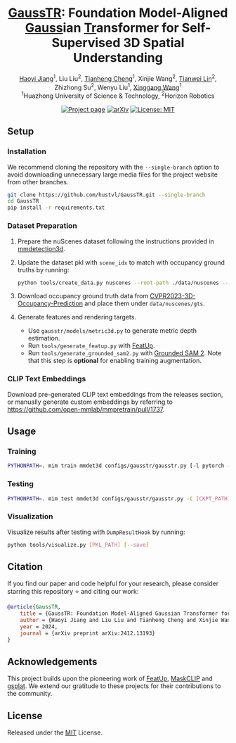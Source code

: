 <div align="center">

# [GaussTR](): Foundation Model-Aligned [Gauss]()ian [Tr]()ansformer for Self-Supervised 3D Spatial Understanding

[Haoyi Jiang](https://scholar.google.com/citations?user=_45BVtQAAAAJ)<sup>1</sup>, Liu Liu<sup>2</sup>, [Tianheng Cheng](https://scholar.google.com/citations?user=PH8rJHYAAAAJ)<sup>1</sup>, Xinjie Wang<sup>2</sup>,
[Tianwei Lin](https://wzmsltw.github.io/)<sup>2</sup>, Zhizhong Su<sup>2</sup>, Wenyu Liu<sup>1</sup>, [Xinggang Wang](https://xwcv.github.io/)<sup>1</sup><br>
<sup>1</sup>Huazhong University of Science & Technology, <sup>2</sup>Horizon Robotics

[![Project page](https://img.shields.io/badge/project%20page-hustvl.github.io%2FGaussTR-blue)](https://hustvl.github.io/GaussTR/)
[![arXiv](https://img.shields.io/badge/arXiv-2412.13193-red?logo=arXiv&logoColor=red)](https://arxiv.org/abs/2412.13193)
[![License: MIT](https://img.shields.io/github/license/hustvl/GaussTR)](LICENSE)

</div>

## Setup

### Installation

We recommend cloning the repository with the `--single-branch` option to avoid downloading unnecessary large media files for the project website from other branches.

```bash
git clone https://github.com/hustvl/GaussTR.git --single-branch
cd GaussTR
pip install -r requirements.txt
```

### Dataset Preparation

1. Prepare the nuScenes dataset following the instructions provided in [mmdetection3d](https://mmdetection3d.readthedocs.io/en/latest/user_guides/dataset_prepare.html#nuscenes).
2. Update the dataset pkl with `scene_idx` to match with occupancy ground truths by running:

    ```bash
    python tools/create_data.py nuscenes --root-path ./data/nuscenes --out-dir ./data/nuscenes --extra-tag nuscenes
    ```

3. Download occupancy ground truth data from [CVPR2023-3D-Occupancy-Prediction](https://github.com/CVPR2023-3D-Occupancy-Prediction/CVPR2023-3D-Occupancy-Prediction) and place them under `data/nuscenes/gts`.
4. Generate features and rendering targets.

    * Use `gausstr/models/metric3d.py` to generate metric depth estimation.
    * Run `tools/generate_featup.py` with [FeatUp](https://github.com/mhamilton723/FeatUp).
    * Run `tools/generate_grounded_sam2.py` with [Grounded SAM 2](https://github.com/IDEA-Research/Grounded-SAM-2).
      Note that this step is **optional** for enabling training augmentation.

### CLIP Text Embeddings

Download pre-generated CLIP text embeddings from the releases section, or manually generate custom embeddings by referring to https://github.com/open-mmlab/mmpretrain/pull/1737.

## Usage

### Training

```bash
PYTHONPATH=. mim train mmdet3d configs/gausstr/gausstr.py [-l pytorch -G [GPU_NUM]]
```

### Testing

```bash
PYTHONPATH=. mim test mmdet3d configs/gausstr/gausstr.py -C [CKPT_PATH] [-l pytorch -G [GPU_NUM]]
```

### Visualization

Visualize results after testing with `DumpResultHook` by running:

```bash
python tools/visualize.py [PKL_PATH] [--save]
```

## Citation

If you find our paper and code helpful for your research, please consider starring this repository :star: and citing our work:

```BibTeX
@article{GaussTR,
    title = {GaussTR: Foundation Model-Aligned Gaussian Transformer for Self-Supervised 3D Spatial Understanding},
    author = {Haoyi Jiang and Liu Liu and Tianheng Cheng and Xinjie Wang and Tianwei Lin and Zhizhong Su and Wenyu Liu and Xinggang Wang},
    year = 2024,
    journal = {arXiv preprint arXiv:2412.13193}
}
```

## Acknowledgements

This project builds upon the pioneering work of [FeatUp](https://github.com/mhamilton723/FeatUp), [MaskCLIP](https://github.com/chongzhou96/MaskCLIP) and [gsplat](https://github.com/nerfstudio-project/gsplat).  We extend our gratitude to these projects for their contributions to the community.

## License

Released under the [MIT](LICENSE) License.
